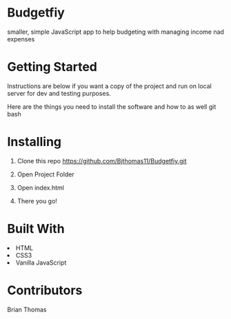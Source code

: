 # Budgetfiy
smaller, simple JavaScript app to help budgeting with managing income nad expenses

# Getting Started
Instructions are below if you want a copy of the project and run on local server for dev and testing purposes.


Here are the things you need to install the software and how to as well
  git bash
# Installing
1. Clone this repo 
https://github.com/Bjthomas11/Budgetfiy.git

2. Open Project Folder

3. Open index.html

4. There you go!

# Built With

<li>HTML</li>
<li>CSS3</li>
<li>Vanilla JavaScript</li>

# Contributors
  Brian Thomas 
